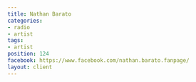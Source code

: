 ```yaml
---
title: Nathan Barato
categories:
- radio
- artist
tags:
- artist
position: 124
facebook: https://www.facebook.com/nathan.barato.fanpage/
layout: client
---
```


